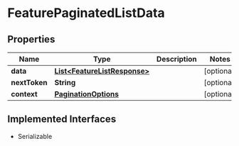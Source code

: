 

# FeaturePaginatedListData


## Properties

| Name | Type | Description | Notes |
|------------ | ------------- | ------------- | -------------|
|**data** | [**List&lt;FeatureListResponse&gt;**](FeatureListResponse.md) |  |  [optional] |
|**nextToken** | **String** |  |  [optional] |
|**context** | [**PaginationOptions**](PaginationOptions.md) |  |  [optional] |


## Implemented Interfaces

* Serializable


